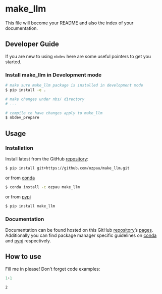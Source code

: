 # make_llm


<!-- WARNING: THIS FILE WAS AUTOGENERATED! DO NOT EDIT! -->

This file will become your README and also the index of your
documentation.

## Developer Guide

If you are new to using `nbdev` here are some useful pointers to get you
started.

### Install make_llm in Development mode

``` sh
# make sure make_llm package is installed in development mode
$ pip install -e .

# make changes under nbs/ directory
# ...

# compile to have changes apply to make_llm
$ nbdev_prepare
```

## Usage

### Installation

Install latest from the GitHub
[repository](https://github.com/ozpau/make_llm):

``` sh
$ pip install git+https://github.com/ozpau/make_llm.git
```

or from [conda](https://anaconda.org/ozpau/make_llm)

``` sh
$ conda install -c ozpau make_llm
```

or from [pypi](https://pypi.org/project/make_llm/)

``` sh
$ pip install make_llm
```

### Documentation

Documentation can be found hosted on this GitHub
[repository](https://github.com/ozpau/make_llm)’s
[pages](https://ozpau.github.io/make_llm/). Additionally you can find
package manager specific guidelines on
[conda](https://anaconda.org/ozpau/make_llm) and
[pypi](https://pypi.org/project/make_llm/) respectively.

## How to use

Fill me in please! Don’t forget code examples:

``` python
1+1
```

    2
